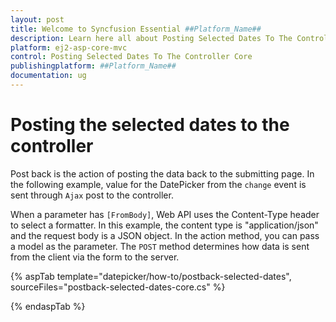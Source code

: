 ```yaml
---
layout: post
title: Welcome to Syncfusion Essential ##Platform_Name##
description: Learn here all about Posting Selected Dates To The Controller Core of Syncfusion Essential ##Platform_Name## widgets based on HTML5 and jQuery.
platform: ej2-asp-core-mvc
control: Posting Selected Dates To The Controller Core
publishingplatform: ##Platform_Name##
documentation: ug
---
```



# Posting the selected dates to the controller

Post back is the action of posting the data back to the submitting page. In the following example, value
for the DatePicker from the `change` event is sent through `Ajax` post to the controller.

When a parameter has `[FromBody]`, Web API uses the Content-Type header to select a formatter. In this
example, the content type is "application/json" and the request body is a JSON object. In the action
method, you can pass a model as the parameter. The `POST` method determines how data is sent from the
client via the form to the server.

{% aspTab template="datepicker/how-to/postback-selected-dates",
sourceFiles="postback-selected-dates-core.cs" %}

{% endaspTab %}